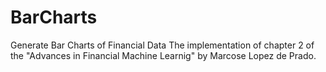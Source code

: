 # BarCharts
Generate Bar Charts of Financial Data
The implementation of chapter 2 of the "Advances in Financial Machine Learnig" by Marcose Lopez de Prado.
